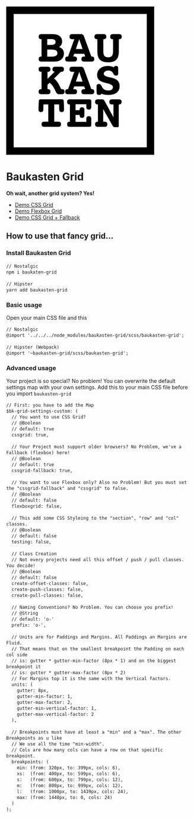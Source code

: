 ![Logo of the project](./baukasten.png)

# Baukasten Grid

**Oh wait, another grid system? Yes!**

* [Demo CSS Grid](https://davidhellmann.github.io/baukasten-grid/)
* [Demo Flexbox Grid](https://davidhellmann.github.io/baukasten-grid/flexbox-grid.html)
* [Demo CSS Grid + Fallback](https://davidhellmann.github.io/baukasten-grid/fallbackgrid.html)

## How to use that fancy grid…

### Install Baukasten Grid
```
// Nostalgic
npm i baukaten-grid

// Hipster
yarn add baukasten-grid
```

### Basic usage
Open your main CSS file and this

```
// Nostalgic
@import '../../../node_modules/baukasten-grid/scss/baukasten-grid';

// Hipster (Webpack)
@import '~baukasten-grid/scss/baukasten-grid';
```

### Advanced usage
Your project is so special? No problem!
You can overwrite the default settings map with your own settings.
Add this to your main CSS file before you import `baukasten-grid`
```
// First: you have to add the Map
$bk-grid-settings-custom: (
  // You want to use CSS Grid?
  // @Boolean
  // default: true
  cssgrid: true,

  // Your Project must support older browsers? No Problem, we've a Fallback (flexbox) here!
  // @Boolean
  // default: true
  cssgrid-fallback: true,

  // You want to use Flexbox only? Also no Problem! But you must set the "cssgrid-fallback" and "cssgrid" to false.
  // @Boolean
  // default: false
  flexboxgrid: false,

  // This add some CSS Styleing to the "section", "row" and "col" classes.
  // @Boolean
  // default: false
  testing: false,

  // Class Creation
  // Not every projects need all this offset / push / pull classes. You decide!
  // @Boolean
  // default: false
  create-offset-classes: false,
  create-push-classes: false,
  create-pull-classes: false,

  // Naming Conventions? No Problem. You can choose you prefix!
  // @String
  // default: 'o-'
  prefix: 'o-',

  // Units are for Paddings and Margins. All Paddings an Margins are Fluid.
  // That means that on the smallest breakpoint the Padding on each col side
  // is: gutter * gutter-min-factor (8px * 1) and on the biggest breakpoint it
  // is: gutter * gutter-max-factor (8px * 2)
  // For Margins top it is the same with the Vertical factors.
  units: (
    gutter: 8px,
    gutter-min-factor: 1,
    gutter-max-factor: 2,
    gutter-min-vertical-factor: 1,
    gutter-max-vertical-factor: 2
  ),

  // Breakpoints must have at least a "min" and a "max". The other Breakpoints as u like
  // We use all the time "min-width".
  // Cols are how many cols can have a row on that specific breakpoint.
  breakpoints: (
    min: (from: 320px, to: 399px, cols: 6),
    xs:  (from: 400px, to: 599px, cols: 6),
    s:   (from: 600px, to: 799px, cols: 12),
    m:   (from: 800px, to: 999px, cols: 12),
    l:   (from: 1000px, to: 1439px, cols: 24),
    max: (from: 1440px, to: 0, cols: 24)
  )
);
```
